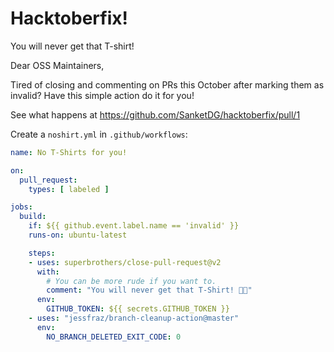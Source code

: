 # Hacktoberfix!

You will never get that T-shirt!

Dear OSS Maintainers,

Tired of closing and commenting on PRs this October after marking them as invalid? Have this simple action do it for you!

See what happens at https://github.com/SanketDG/hacktoberfix/pull/1

Create a `noshirt.yml` in `.github/workflows`:

```yml
name: No T-Shirts for you!

on:
  pull_request:
    types: [ labeled ]

jobs:
  build:
    if: ${{ github.event.label.name == 'invalid' }}
    runs-on: ubuntu-latest

    steps:
    - uses: superbrothers/close-pull-request@v2
      with:
        # You can be more rude if you want to.
        comment: "You will never get that T-Shirt! 👕🚫"
      env:
        GITHUB_TOKEN: ${{ secrets.GITHUB_TOKEN }}
    - uses: "jessfraz/branch-cleanup-action@master"
      env:
        NO_BRANCH_DELETED_EXIT_CODE: 0

```
